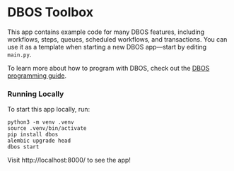 # DBOS Toolbox

This app contains example code for many DBOS features, including workflows, steps, queues, scheduled workflows, and transactions.
You can use it as a template when starting a new DBOS app&mdash;start by editing `main.py`.

To learn more about how to program with DBOS, check out the [DBOS programming guide](https://docs.dbos.dev/python/programming-guide).

### Running Locally

To start this app locally, run:

```shell
python3 -m venv .venv
source .venv/bin/activate
pip install dbos
alembic upgrade head
dbos start
```

Visit http://localhost:8000/ to see the app!
